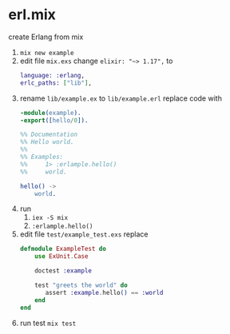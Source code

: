 # erl.mix
create Erlang from mix

1. `mix new example`
2. edit file `mix.exs`
   change `elixir: "~> 1.17",` to
   ```elixir
   language: :erlang,
   erlc_paths: ["lib"],
   ```
3. rename `lib/example.ex` to `lib/example.erl`
   replace code with
   ```erlang
   -module(example).
   -export([hello/0]).

   %% Documentation
   %% Hello world.
   %%
   %% Examples:
   %%     1> :erlample.hello()
   %%     world.

   hello() ->
       world.
   ```
4. run
   1. `iex -S mix`
   2. `:erlample.hello()`
5. edit file `test/example_test.exs`
   replace
   ```elixir
   defmodule ExampleTest do
       use ExUnit.Case
   
       doctest :example
   
       test "greets the world" do
          assert :example.hello() == :world
       end
   end
   ```
 6. run test `mix test`  
   
